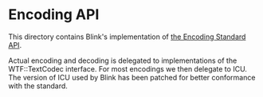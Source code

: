 # Encoding API

This directory contains Blink's implementation of [the Encoding
Standard API](https://encoding.spec.whatwg.org/#api).

Actual encoding and decoding is delegated to implementations of the
WTF::TextCodec interface. For most encodings we then delegate to ICU. The
version of ICU used by Blink has been patched for better conformance with the
standard.
